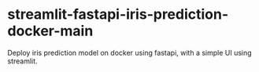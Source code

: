 # streamlit-fastapi-iris-prediction-docker-main
Deploy iris prediction model on docker using fastapi, with a simple UI using streamlit.
